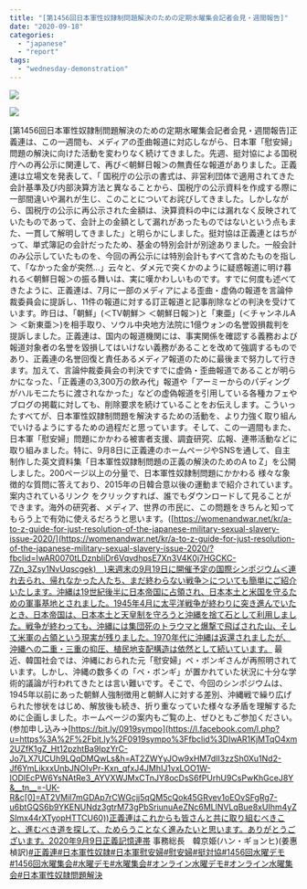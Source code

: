 ```yaml
---
title: "[第1456回日本軍性奴隷制問題解決のための定期水曜集会記者会見・週間報告]"
date: "2020-09-18"
categories: 
  - "japanese"
  - "report"
tags: 
  - "wednesday-demonstration"
---
```


![](https://womenandwar.net/kr/wp-content/uploads/2020/09/0909-第1456回水曜集会・週間報告.pdf_page_1-791x1024.jpg)

![](https://womenandwar.net/kr/wp-content/uploads/2020/09/0909-第1456回水曜集会・週間報告.pdf_page_2-791x1024.jpg)

\[第1456回日本軍性奴隷制問題解決のための定期水曜集会記者会見・週間報告\]正義連は、この一週間も、メディアの歪曲報道に対応しながら、日本軍「慰安婦」問題の解決に向けた活動を変わりなく続けてきました。先週、挺対協による国税庁への再公示に関連して、再び＜朝鮮日報＞の無責任な報道がありました。正義連は立場文を発表して、「 国税庁の公示の書式は、非営利団体で適用されてきた会計基準及び内部決算方法と異なることから、国税庁の公示資料を作成する際に一部間違いや漏れが生じ、このことについてお詫びしてきました。しかしながら、国税庁の公示に再公示された金額は、決算資料の中には漏れなく反映されていたものであって、会計上の金額として漏れがあったものではないという点もまた、一貫して解明してきました」と明らかにしました。挺対協は正義連とはちがって、単式簿記の会計だったため、基金の特別会計が別途ありました。一般会計のみ公示していたものを、今回の再公示には特別会計もすべて含めたものを指して、「なかった金が突然…」云々と、ダメ元で突くかのように疑惑報道に明け暮れる＜朝鮮日報＞の振る舞いは、実に嘆かわしいものです。すでに何度も述べてきたように、正義連は、7月に一部のメディアによる歪曲・虚偽の報道を言論仲裁委員会に提訴し、11件の報道に対する訂正報道と記事削除などの判決を受けています。昨日は、「朝鮮」(＜TV朝鮮＞ ＜朝鮮日報＞)と「東亜」(＜チャンネルA＞ ＜新東亜＞)を相手取り、ソウル中央地方法院に1億ウォンの名誉毀損裁判を提訴しました。正義連は、国内の報道機関には、事実関係を確認する義務および報道対象者の名誉を毀損してはいけない義務があることを改めて強調するものであり、正義連の名誉回復と責任あるメディア報道のために最後まで努力して行きます。加えて、言論仲裁委員会の判決ですでに虚偽・歪曲報道であることが明らかになった、「正義連の3,300万の飲み代」報道や「アーミーからのパディングがハルモニたちに渡されなかった」などの虚偽報道を引用している各種カフェやブログの掲載に対しても、削除要求を続けていることをお伝えします。こういったすべてが、日本軍性奴隷制問題を解決するための活動を、より力強く取り組んでいけるようにするための過程だと思っています。そして、この一週間もまた、日本軍「慰安婦」問題にかかわる被害者支援、調査研究、広報、連帯活動などに取り組みました。特に、9月8日に正義連のホームページやSNSを通して、自主制作した英文資料集「日本軍性奴隷制問題の正義の解決のためのA to Z」を公開しました。200ページ以上の分量で、日本軍性奴隷制問題にかかわる 様々な象徴的な質問に答えており、2015年の日韓合意以後の運動まで紹介されています。案内されているリンク をクリックすれば、誰でもダウンロードして見ることができます。海外の研究者、メディア、世界の市民に、この問題をきちんと知ってもらう上で有効に使えるだろうと思います。([https://womenandwar.net/kr/a-to-z-guide-for-just-resolution-of-the-japanese-military-sexual-slavery-issue-2020/](https://womenandwar.net/kr/a-to-z-guide-for-just-resolution-of-the-japanese-military-sexual-slavery-issue-2020/?fbclid=IwAR0070tLDznbliDr6VqvdhpsE7Xn3V4K0j7HGCKC-7Zn_3Zsy1NvUqscgek)　)来週末の9月19日に開催予定の国際シンポジウム＜連れ去られ、帰れなかった人たち、まだ終わらない戦争＞についても簡単にご紹介いたします。沖縄は19世紀後半に日本帝国に占領され、日本本土と米国を守るための軍事基地とされました。1945年4月に太平洋戦争が終わりに突き進んでいたとき、日本帝国は、日本本土と天皇制を守ろうと沖縄を捨て石として利用しました。戦争が終わっても、沖縄には集団死のトラウマと爆撃で飛ばされた山、そして米軍の占領という現実が残りました。1970年代に沖縄は返還されましたが、沖縄への二重・三重の抑圧、植民地支配構造は依然として続いています。 最近、韓国社会では、沖縄におられた元「慰安婦」ペ・ボンギさんが再照明されています。しかし、沖縄の数多くの「ペ・ボンギ」が置かれていた状況に十分な学術的議論が行われてきたとは言い難いです。そこで、今回のシンポジウムは、1945年以前にあった朝鮮人強制徴用と朝鮮人に対する差別、沖縄戦で繰り広げられた惨状をはじめ、解放後も続き、折り重なっていた様々な矛盾を理解するために企画しました。ホームページの案内もご覧の上、ぜひともご参加ください。(参加申し込み→[https://bit.ly/0919sympo](https://l.facebook.com/l.php?u=https%3A%2F%2Fbit.ly%2F0919sympo%3Ffbclid%3DIwAR1KjMTqO4xm2UZfK1gZ_Ht12pzhtBa9IpzYrC-Jo7LX7UCUh9LQqDMQwLs&h=AT2ZWYyJOw9xHM7dII3zzSh0Xu1Nd2-Jf6YmLikxxUnbJNOIvPr-Kxn_qfxJ4JMhIJ1vxLOO1W-IODlEcPW6YsNAtRe3_AYVXWJMxCTnJY8ocDsS6fPUrhU9CsPwKhGceJ8Y&__tn__=-UK-R&c[0]=AT2VMil7mGDAp7rCWGcjj5qQM5cQok45GRvev1oEOvSFgRg7-u6btGQS6b9YKENUNdz3gtrM73gPbSriunuAeZNc6MLlNVLqBue8xUIhm4yZSImx44rXTyopHTTCU60))正義連はこれからも皆さんと共に取り組むべきこと、進むべき道を探して、ためらうことなく進みたいと思います。ありがとうございます。2020年9月9日正義記憶連帯 事務総長　韓京姫(ハン・ギョンヒ)(姜惠楨訳)[#正義連](https://www.facebook.com/hashtag/%E6%AD%A3%E7%BE%A9%E9%80%A3?__eep__=6&__cft__[0]=AZUPG9_NuVmhWD5p5jEzW2wiTOtY8PUXxtj7ZsJyVTVI4735yGelgQVdcuyIbfNNyJh5kx-pBb4H3wpvViZSI7g1yru-OzCKuGhS9AaqhzLpQg&__tn__=*NK-R)[#日本軍性奴隷](https://www.facebook.com/hashtag/%E6%97%A5%E6%9C%AC%E8%BB%8D%E6%80%A7%E5%A5%B4%E9%9A%B7?__eep__=6&__cft__[0]=AZUPG9_NuVmhWD5p5jEzW2wiTOtY8PUXxtj7ZsJyVTVI4735yGelgQVdcuyIbfNNyJh5kx-pBb4H3wpvViZSI7g1yru-OzCKuGhS9AaqhzLpQg&__tn__=*NK-R)[#日本軍慰安婦](https://www.facebook.com/hashtag/%E6%97%A5%E6%9C%AC%E8%BB%8D%E6%85%B0%E5%AE%89%E5%A9%A6?__eep__=6&__cft__[0]=AZUPG9_NuVmhWD5p5jEzW2wiTOtY8PUXxtj7ZsJyVTVI4735yGelgQVdcuyIbfNNyJh5kx-pBb4H3wpvViZSI7g1yru-OzCKuGhS9AaqhzLpQg&__tn__=*NK-R)[#慰安婦](https://www.facebook.com/hashtag/%E6%85%B0%E5%AE%89%E5%A9%A6?__eep__=6&__cft__[0]=AZUPG9_NuVmhWD5p5jEzW2wiTOtY8PUXxtj7ZsJyVTVI4735yGelgQVdcuyIbfNNyJh5kx-pBb4H3wpvViZSI7g1yru-OzCKuGhS9AaqhzLpQg&__tn__=*NK-R)[#挺対協](https://www.facebook.com/hashtag/%E6%8C%BA%E5%AF%BE%E5%8D%94?__eep__=6&__cft__[0]=AZUPG9_NuVmhWD5p5jEzW2wiTOtY8PUXxtj7ZsJyVTVI4735yGelgQVdcuyIbfNNyJh5kx-pBb4H3wpvViZSI7g1yru-OzCKuGhS9AaqhzLpQg&__tn__=*NK-R)[#1456回水曜デモ](https://www.facebook.com/hashtag/1456%E5%9B%9E%E6%B0%B4%E6%9B%9C%E3%83%87%E3%83%A2?__eep__=6&__cft__[0]=AZUPG9_NuVmhWD5p5jEzW2wiTOtY8PUXxtj7ZsJyVTVI4735yGelgQVdcuyIbfNNyJh5kx-pBb4H3wpvViZSI7g1yru-OzCKuGhS9AaqhzLpQg&__tn__=*NK-R)[#1456回水曜集会](https://www.facebook.com/hashtag/1456%E5%9B%9E%E6%B0%B4%E6%9B%9C%E9%9B%86%E4%BC%9A?__eep__=6&__cft__[0]=AZUPG9_NuVmhWD5p5jEzW2wiTOtY8PUXxtj7ZsJyVTVI4735yGelgQVdcuyIbfNNyJh5kx-pBb4H3wpvViZSI7g1yru-OzCKuGhS9AaqhzLpQg&__tn__=*NK-R)[#水曜デモ](https://www.facebook.com/hashtag/%E6%B0%B4%E6%9B%9C%E3%83%87%E3%83%A2?__eep__=6&__cft__[0]=AZUPG9_NuVmhWD5p5jEzW2wiTOtY8PUXxtj7ZsJyVTVI4735yGelgQVdcuyIbfNNyJh5kx-pBb4H3wpvViZSI7g1yru-OzCKuGhS9AaqhzLpQg&__tn__=*NK-R)[#水曜集会](https://www.facebook.com/hashtag/%E6%B0%B4%E6%9B%9C%E9%9B%86%E4%BC%9A?__eep__=6&__cft__[0]=AZUPG9_NuVmhWD5p5jEzW2wiTOtY8PUXxtj7ZsJyVTVI4735yGelgQVdcuyIbfNNyJh5kx-pBb4H3wpvViZSI7g1yru-OzCKuGhS9AaqhzLpQg&__tn__=*NK-R)[#オンライン水曜デモ](https://www.facebook.com/hashtag/%E3%82%AA%E3%83%B3%E3%83%A9%E3%82%A4%E3%83%B3%E6%B0%B4%E6%9B%9C%E3%83%87%E3%83%A2?__eep__=6&__cft__[0]=AZUPG9_NuVmhWD5p5jEzW2wiTOtY8PUXxtj7ZsJyVTVI4735yGelgQVdcuyIbfNNyJh5kx-pBb4H3wpvViZSI7g1yru-OzCKuGhS9AaqhzLpQg&__tn__=*NK-R)[#オンライン水曜集会](https://www.facebook.com/hashtag/%E3%82%AA%E3%83%B3%E3%83%A9%E3%82%A4%E3%83%B3%E6%B0%B4%E6%9B%9C%E9%9B%86%E4%BC%9A?__eep__=6&__cft__[0]=AZUPG9_NuVmhWD5p5jEzW2wiTOtY8PUXxtj7ZsJyVTVI4735yGelgQVdcuyIbfNNyJh5kx-pBb4H3wpvViZSI7g1yru-OzCKuGhS9AaqhzLpQg&__tn__=*NK-R)[#日本軍性奴隷問題解決](https://www.facebook.com/hashtag/%E6%97%A5%E6%9C%AC%E8%BB%8D%E6%80%A7%E5%A5%B4%E9%9A%B7%E5%95%8F%E9%A1%8C%E8%A7%A3%E6%B1%BA?__eep__=6&__cft__[0]=AZUPG9_NuVmhWD5p5jEzW2wiTOtY8PUXxtj7ZsJyVTVI4735yGelgQVdcuyIbfNNyJh5kx-pBb4H3wpvViZSI7g1yru-OzCKuGhS9AaqhzLpQg&__tn__=*NK-R)
